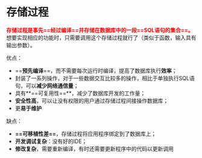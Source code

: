 # 存储过程

<font color='red'>**存储过程是事先==经过编译==并存储在数据库中的一段==SQL语句的集合==。**</font>想要实现相应的功能时，只需要调用这个存储过程就行了（类似于函数，输入具有输出参数）。

优点：

- ==**预先编译**==，而不需要每次运行时编译，提高了数据库执行**效率**；
- 封装了一系列操作，对于一些数据交互比较多的操作，相比于单独执行SQL语句，可以**减少网络通信量**；
- 具有**==可复用性==**，减少了数据库开发的工作量；
- **安全性高**，可以让没有权限的用户通过存储过程间接操作数据库；
- 更**易于维护**

缺点：

- **==可移植性差==**，存储过程将应用程序绑定到了数据库上；
- **开发调试复杂**：没有好的IDE；
- **修改复杂**，需要重新编译，有时还需要更新程序中的代码以更新调用

